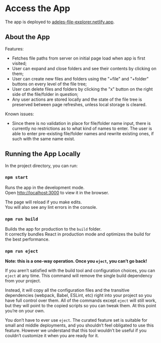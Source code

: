 # Access the App

The app is deployed to [adeles-file-explorer.netlify.app](https://adeles-file-explorer.netlify.app).

## About the App

Features:
* Fetches file paths from server on initial page load when app is first visited;
* User can expand and close folders and see their contents by clicking on them;
* User can create new files and folders using the "+file" and "+folder" buttons on every level of the file tree;
* User can delete files and folders by clicking the "x" button on the right side of the file/folder in question;
* Any user actions are stored locally and the state of the file tree is preserved between page refreshes, unless local storage is cleared.

Known issues:
* Since there is no validation in place for file/folder name input, there is currently no restrictions as to what kind of names to enter. The user is able to enter pre-existing file/folder names and rewrite existing ones, if such with the same name exist.
  
## Running the App Locally

In the project directory, you can run:

### `npm start`

Runs the app in the development mode.\
Open [http://localhost:3000](http://localhost:3000) to view it in the browser.

The page will reload if you make edits.\
You will also see any lint errors in the console.

### `npm run build`

Builds the app for production to the `build` folder.\
It correctly bundles React in production mode and optimizes the build for the best performance.

### `npm run eject`

**Note: this is a one-way operation. Once you `eject`, you can’t go back!**

If you aren’t satisfied with the build tool and configuration choices, you can `eject` at any time. This command will remove the single build dependency from your project.

Instead, it will copy all the configuration files and the transitive dependencies (webpack, Babel, ESLint, etc) right into your project so you have full control over them. All of the commands except `eject` will still work, but they will point to the copied scripts so you can tweak them. At this point you’re on your own.

You don’t have to ever use `eject`. The curated feature set is suitable for small and middle deployments, and you shouldn’t feel obligated to use this feature. However we understand that this tool wouldn’t be useful if you couldn’t customize it when you are ready for it.
